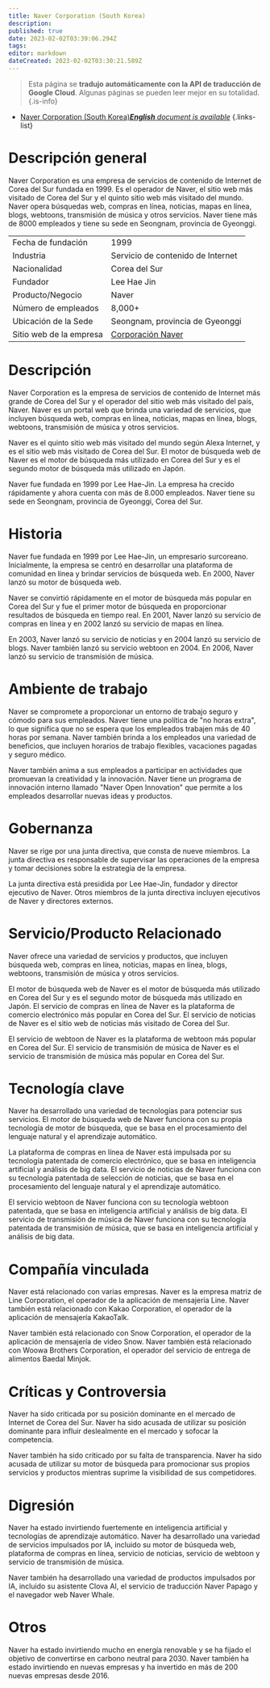 ```yaml
---
title: Naver Corporation (South Korea)
description: 
published: true
date: 2023-02-02T03:39:06.294Z
tags: 
editor: markdown
dateCreated: 2023-02-02T03:30:21.589Z
---
```


> Esta página se **tradujo automáticamente con la API de traducción de Google Cloud**.
Algunas páginas se pueden leer mejor en su totalidad.{.is-info}



- [Naver Corporation (South Korea)***English** document is available*](/en/Knowledge-base/Dictionary/Company/naver-corporation-south-korea)
{.links-list}


# Descripción general

Naver Corporation es una empresa de servicios de contenido de Internet de Corea del Sur fundada en 1999. Es el operador de Naver, el sitio web más visitado de Corea del Sur y el quinto sitio web más visitado del mundo. Naver opera búsquedas web, compras en línea, noticias, mapas en línea, blogs, webtoons, transmisión de música y otros servicios. Naver tiene más de 8000 empleados y tiene su sede en Seongnam, provincia de Gyeonggi.

| | |
|---|---|
| Fecha de fundación | 1999 |
| Industria | Servicio de contenido de Internet |
| Nacionalidad | Corea del Sur |
| Fundador | Lee Hae Jin |
| Producto/Negocio | Naver |
| Número de empleados | 8,000+ |
| Ubicación de la Sede | Seongnam, provincia de Gyeonggi |
| Sitio web de la empresa | [Corporación Naver](https://www.navercorp.com/) |

# Descripción

Naver Corporation es la empresa de servicios de contenido de Internet más grande de Corea del Sur y el operador del sitio web más visitado del país, Naver. Naver es un portal web que brinda una variedad de servicios, que incluyen búsqueda web, compras en línea, noticias, mapas en línea, blogs, webtoons, transmisión de música y otros servicios.

Naver es el quinto sitio web más visitado del mundo según Alexa Internet, y es el sitio web más visitado de Corea del Sur. El motor de búsqueda web de Naver es el motor de búsqueda más utilizado en Corea del Sur y es el segundo motor de búsqueda más utilizado en Japón.

Naver fue fundada en 1999 por Lee Hae-Jin. La empresa ha crecido rápidamente y ahora cuenta con más de 8.000 empleados. Naver tiene su sede en Seongnam, provincia de Gyeonggi, Corea del Sur.

# Historia

Naver fue fundada en 1999 por Lee Hae-Jin, un empresario surcoreano. Inicialmente, la empresa se centró en desarrollar una plataforma de comunidad en línea y brindar servicios de búsqueda web. En 2000, Naver lanzó su motor de búsqueda web.

Naver se convirtió rápidamente en el motor de búsqueda más popular en Corea del Sur y fue el primer motor de búsqueda en proporcionar resultados de búsqueda en tiempo real. En 2001, Naver lanzó su servicio de compras en línea y en 2002 lanzó su servicio de mapas en línea.

En 2003, Naver lanzó su servicio de noticias y en 2004 lanzó su servicio de blogs. Naver también lanzó su servicio webtoon en 2004. En 2006, Naver lanzó su servicio de transmisión de música.

# Ambiente de trabajo

Naver se compromete a proporcionar un entorno de trabajo seguro y cómodo para sus empleados. Naver tiene una política de "no horas extra", lo que significa que no se espera que los empleados trabajen más de 40 horas por semana. Naver también brinda a los empleados una variedad de beneficios, que incluyen horarios de trabajo flexibles, vacaciones pagadas y seguro médico.

Naver también anima a sus empleados a participar en actividades que promuevan la creatividad y la innovación. Naver tiene un programa de innovación interno llamado "Naver Open Innovation" que permite a los empleados desarrollar nuevas ideas y productos.

# Gobernanza

Naver se rige por una junta directiva, que consta de nueve miembros. La junta directiva es responsable de supervisar las operaciones de la empresa y tomar decisiones sobre la estrategia de la empresa.

La junta directiva está presidida por Lee Hae-Jin, fundador y director ejecutivo de Naver. Otros miembros de la junta directiva incluyen ejecutivos de Naver y directores externos.

# Servicio/Producto Relacionado

Naver ofrece una variedad de servicios y productos, que incluyen búsqueda web, compras en línea, noticias, mapas en línea, blogs, webtoons, transmisión de música y otros servicios.

El motor de búsqueda web de Naver es el motor de búsqueda más utilizado en Corea del Sur y es el segundo motor de búsqueda más utilizado en Japón. El servicio de compras en línea de Naver es la plataforma de comercio electrónico más popular en Corea del Sur. El servicio de noticias de Naver es el sitio web de noticias más visitado de Corea del Sur.

El servicio de webtoon de Naver es la plataforma de webtoon más popular en Corea del Sur. El servicio de transmisión de música de Naver es el servicio de transmisión de música más popular en Corea del Sur.

# Tecnología clave

Naver ha desarrollado una variedad de tecnologías para potenciar sus servicios. El motor de búsqueda web de Naver funciona con su propia tecnología de motor de búsqueda, que se basa en el procesamiento del lenguaje natural y el aprendizaje automático.

La plataforma de compras en línea de Naver está impulsada por su tecnología patentada de comercio electrónico, que se basa en inteligencia artificial y análisis de big data. El servicio de noticias de Naver funciona con su tecnología patentada de selección de noticias, que se basa en el procesamiento del lenguaje natural y el aprendizaje automático.

El servicio webtoon de Naver funciona con su tecnología webtoon patentada, que se basa en inteligencia artificial y análisis de big data. El servicio de transmisión de música de Naver funciona con su tecnología patentada de transmisión de música, que se basa en inteligencia artificial y análisis de big data.

# Compañía vinculada

Naver está relacionado con varias empresas. Naver es la empresa matriz de Line Corporation, el operador de la aplicación de mensajería Line. Naver también está relacionado con Kakao Corporation, el operador de la aplicación de mensajería KakaoTalk.

Naver también está relacionado con Snow Corporation, el operador de la aplicación de mensajería de video Snow. Naver también está relacionado con Woowa Brothers Corporation, el operador del servicio de entrega de alimentos Baedal Minjok.

# Críticas y Controversia

Naver ha sido criticada por su posición dominante en el mercado de Internet de Corea del Sur. Naver ha sido acusada de utilizar su posición dominante para influir deslealmente en el mercado y sofocar la competencia.

Naver también ha sido criticado por su falta de transparencia. Naver ha sido acusada de utilizar su motor de búsqueda para promocionar sus propios servicios y productos mientras suprime la visibilidad de sus competidores.

# Digresión

Naver ha estado invirtiendo fuertemente en inteligencia artificial y tecnologías de aprendizaje automático. Naver ha desarrollado una variedad de servicios impulsados por IA, incluido su motor de búsqueda web, plataforma de compras en línea, servicio de noticias, servicio de webtoon y servicio de transmisión de música.

Naver también ha desarrollado una variedad de productos impulsados por IA, incluido su asistente Clova AI, el servicio de traducción Naver Papago y el navegador web Naver Whale.

# Otros

Naver ha estado invirtiendo mucho en energía renovable y se ha fijado el objetivo de convertirse en carbono neutral para 2030. Naver también ha estado invirtiendo en nuevas empresas y ha invertido en más de 200 nuevas empresas desde 2016.